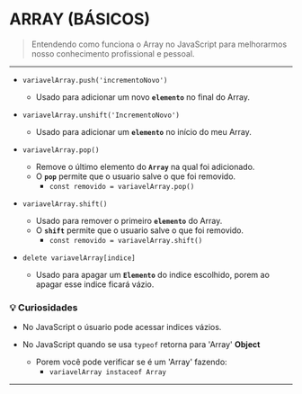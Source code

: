 # ARRAY (BÁSICOS)

> Entendendo como funciona o Array no JavaScript para melhorarmos nosso conhecimento profissional e pessoal.

---

- `variavelArray.push('incrementoNovo')`
    - Usado para adicionar um novo **`elemento`** no final do Array.

- `variavelArray.unshift('IncrementoNovo')`
    - Usado para adicionar um **`elemento`** no início do meu Array.

- `variavelArray.pop()`
    - Remove o último elemento do **`Array`** na qual foi adicionado.
    - O **`pop`** permite que o usuario salve o que foi removido.
        - `const removido = variavelArray.pop()`

- `variavelArray.shift()`
    - Usado para remover o primeiro **`elemento`** do Array.
    - O **`shift`** permite que o usuario salve o que foi removido.
        - `const removido = variavelArray.shift()`

- `delete variavelArray[indice]`
    - Usado para apagar um **`Elemento`** do indice escolhido, porem ao apagar esse indice ficará vázio.

### 💡 Curiosidades

- No JavaScript o úsuario pode acessar indices vázios.

- No JavaScript quando se usa `typeof` retorna para 'Array' **Object**
    - Porem você pode verificar se é um 'Array' fazendo:
        - `variavelArray instaceof Array`

---